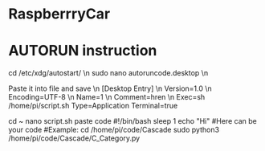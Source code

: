 # RaspberrryCar

# AUTORUN instruction
cd /etc/xdg/autostart/ \n
sudo nano autoruncode.desktop \n

Paste it into file and save \n
[Desktop Entry] \n
Version=1.0 \n
Encoding=UTF-8 \n
Name=1 \n
Comment=hren \n
Exec=sh /home/pi/script.sh
Type=Application
Terminal=true

cd ~
nano script.sh
paste code
#!/bin/bash
sleep 1
echo "Hi"
#Here can be your code
#Example:
cd /home/pi/code/Cascade
sudo python3 /home/pi/code/Cascade/C_Category.py
